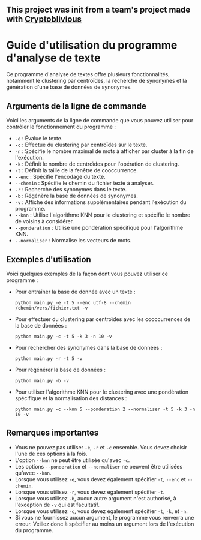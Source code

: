 ## This project was init from a team's project made with [Cryptoblivious](https://github.com/cryptoblivious)

# Guide d'utilisation du programme d'analyse de texte

Ce programme d'analyse de textes offre plusieurs fonctionnalités, notamment le clustering par centroïdes, la recherche de synonymes et la génération d'une base de données de synonymes.

## Arguments de la ligne de commande

Voici les arguments de la ligne de commande que vous pouvez utiliser pour contrôler le fonctionnement du programme :

- `-e` : Évalue le texte.
- `-c` : Effectue du clustering par centroïdes sur le texte.
- `-n` : Spécifie le nombre maximal de mots à afficher par cluster à la fin de l'exécution.
- `-k` : Définit le nombre de centroïdes pour l'opération de clustering.
- `-t` : Définit la taille de la fenêtre de cooccurrence.
- `--enc` : Spécifie l'encodage du texte.
- `--chemin` : Spécifie le chemin du fichier texte à analyser.
- `-r` : Recherche des synonymes dans le texte.
- `-b` : Régénère la base de données de synonymes.
- `-v` : Affiche des informations supplémentaires pendant l'exécution du programme.
- `--knn` : Utilise l'algorithme KNN pour le clustering et spécifie le nombre de voisins à considérer.
- `--ponderation` : Utilise une pondération spécifique pour l'algorithme KNN.
- `--normaliser` : Normalise les vecteurs de mots.

## Exemples d'utilisation

Voici quelques exemples de la façon dont vous pouvez utiliser ce programme :

- Pour entraîner la base de donnée avec un texte :
  ```
  python main.py -e -t 5 --enc utf-8 --chemin /chemin/vers/fichier.txt -v
  ```
- Pour effectuer du clustering par centroïdes avec les cooccurrences de la base de données :
  ```
  python main.py -c -t 5 -k 3 -n 10 -v
  ```
- Pour rechercher des synonymes dans la base de données :
  ```
  python main.py -r -t 5 -v
  ```
- Pour régénérer la base de données :
  ```
  python main.py -b -v
  ```
- Pour utiliser l'algorithme KNN pour le clustering avec une pondération spécifique et la normalisation des distances :
  ```
  python main.py -c --knn 5 --ponderation 2 --normaliser -t 5 -k 3 -n 10 -v
  ```

## Remarques importantes

- Vous ne pouvez pas utiliser `-e`, `-r` et `-c` ensemble. Vous devez choisir l'une de ces options à la fois.
- L'option `--knn` ne peut être utilisée qu'avec `-c`.
- Les options `--ponderation` et `--normaliser` ne peuvent être utilisées qu'avec `--knn`.
- Lorsque vous utilisez `-e`, vous devez également spécifier `-t`, `--enc` et `--chemin`.
- Lorsque vous utilisez `-r`, vous devez également spécifier `-t`.
- Lorsque vous utilisez `-b`, aucun autre argument n'est authorisé, à l'exception de `-v` qui est facultatif.
- Lorsque vous utilisez `-c`, vous devez également spécifier `-t`, `-k`, et `-n`.
- Si vous ne fournissez aucun argument, le programme vous renverra une erreur. Veillez donc à spécifier au moins un argument lors de l'exécution du programme.
